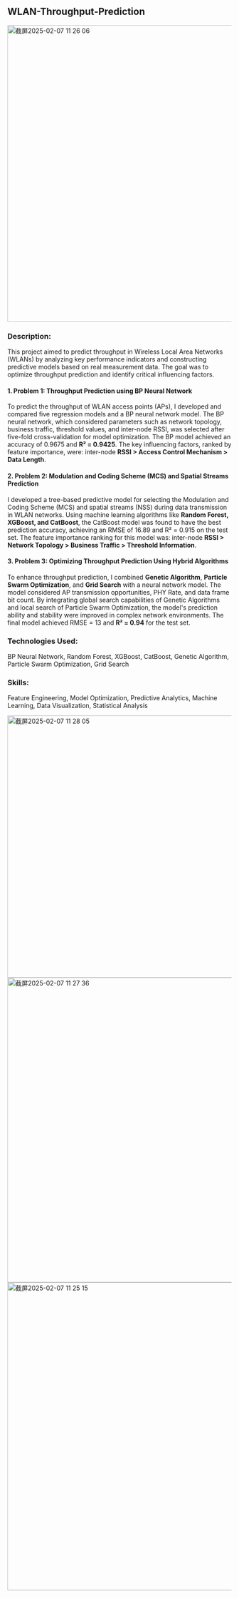 ## WLAN-Throughput-Prediction
<img width="665" alt="截屏2025-02-07 11 26 06" src="https://github.com/user-attachments/assets/d9cbf751-8d20-4eaf-b842-ed57525bccef" />

### Description:
This project aimed to predict throughput in Wireless Local Area Networks (WLANs) by analyzing key performance indicators and constructing predictive models based on real measurement data. The goal was to optimize throughput prediction and identify critical influencing factors.
#### 1. Problem 1: Throughput Prediction using BP Neural Network
To predict the throughput of WLAN access points (APs), I developed and compared five regression models and a BP neural network model. The BP neural network, which considered parameters such as network topology, business traffic, threshold values, and inter-node RSSI, was selected after five-fold cross-validation for model optimization. The BP model achieved an accuracy of 0.9675 and **R² = 0.9425**. The key influencing factors, ranked by feature importance, were: inter-node **RSSI > Access Control Mechanism > Data Length**.
#### 2. Problem 2: Modulation and Coding Scheme (MCS) and Spatial Streams Prediction
I developed a tree-based predictive model for selecting the Modulation and Coding Scheme (MCS) and spatial streams (NSS) during data transmission in WLAN networks. Using machine learning algorithms like **Random Forest, XGBoost, and CatBoost**, the CatBoost model was found to have the best prediction accuracy, achieving an RMSE of 16.89 and R² = 0.915 on the test set. The feature importance ranking for this model was: inter-node **RSSI > Network Topology > Business Traffic > Threshold Information**.
#### 3. Problem 3: Optimizing Throughput Prediction Using Hybrid Algorithms
To enhance throughput prediction, I combined **Genetic Algorithm**, **Particle Swarm Optimization**, and **Grid Search** with a neural network model. The model considered AP transmission opportunities, PHY Rate, and data frame bit count. By integrating global search capabilities of Genetic Algorithms and local search of Particle Swarm Optimization, the model's prediction ability and stability were improved in complex network environments. The final model achieved RMSE = 13 and **R² = 0.94** for the test set.
### Technologies Used:
BP Neural Network, Random Forest, XGBoost, CatBoost, Genetic Algorithm, Particle Swarm Optimization, Grid Search
### Skills: 
Feature Engineering, Model Optimization, Predictive Analytics, Machine Learning, Data Visualization, Statistical Analysis

<img width="588" alt="截屏2025-02-07 11 28 05" src="https://github.com/user-attachments/assets/80cf583a-1944-4212-bc52-572f21d8799e" />
<img width="684" alt="截屏2025-02-07 11 27 36" src="https://github.com/user-attachments/assets/01faa7a2-73d1-4bc9-a977-91b247524e70" />

<img width="691" alt="截屏2025-02-07 11 25 15" src="https://github.com/user-attachments/assets/d24e704c-4bed-4432-8651-78aa91eb1b67" />
